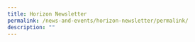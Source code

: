 ```yaml
---
title: Horizon Newsletter
permalink: /news-and-events/horizon-newsletter/permalink/
description: ""
---
```

